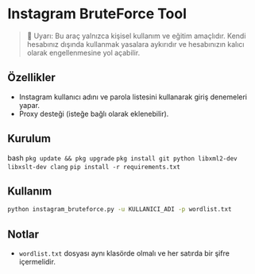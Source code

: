 # Instagram BruteForce Tool

> 📛 Uyarı: Bu araç yalnızca kişisel kullanım ve eğitim amaçlıdır. Kendi hesabınız dışında kullanmak yasalara aykırıdır ve hesabınızın kalıcı olarak engellenmesine yol açabilir.

## Özellikler
- Instagram kullanıcı adını ve parola listesini kullanarak giriş denemeleri yapar.
- Proxy desteği (isteğe bağlı olarak eklenebilir).

## Kurulum
bash
```pkg update && pkg upgrade```
```pkg install git python libxml2-dev libxslt-dev clang```
```pip install -r requirements.txt```

## Kullanım
```bash
python instagram_bruteforce.py -u KULLANICI_ADI -p wordlist.txt
```

## Notlar
- `wordlist.txt` dosyası aynı klasörde olmalı ve her satırda bir şifre içermelidir.
